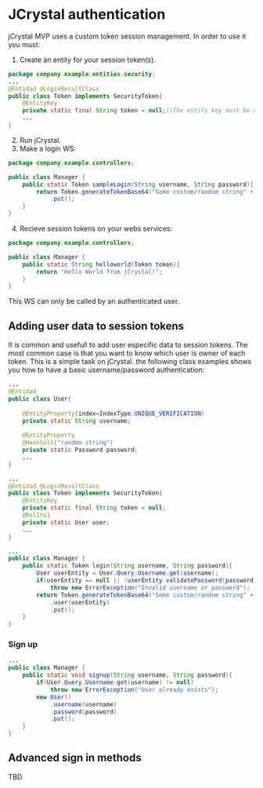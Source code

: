 # JCrystal authentication

jCrystal MVP uses a custom token session management. In order to use it you must:

1. Create an entity for your session token(s).

```java
package company.example.entities.security;
...
@Entidad @LoginResultClass
public class Token implements SecurityToken{
	@EntityKey
	private static final String token = null;//The entity key must be named token
    ...
}
```

2. Run jCrystal.
3. Make a login WS:

```java
package company.example.controllers;

public class Manager {
	public static Token sampleLogin(String username, String password){
		return Token.generateTokenBase64("Some custom/random string" + username /* some user especific data*/)
			.put();
	}
}
```

4. Recieve session tokens on your webs services:

```java
package company.example.controllers;

public class Manager {
	public static String helloworld(Token token){
		return "Hello World from jCrystal!";
	}
}
```

This WS can only be called by an authenticated user.

## Adding user data to session tokens

It is common and usefull to add user especific data to session tokens. The most common case is that you want to know which user is owner of each token. This is a simple task on jCrystal. the following class examples shows you how to have a basic username/password authentication:

```java
...
@Entidad
public class User{
	
	@EntityProperty(index=IndexType.UNIQUE_VERIFICATION)
	private static String username;
	
	@EntityProperty 
	@HashSalt("random string")
	private static Password password;
    ...
}
```

```java
...
@Entidad @LoginResultClass
public class Token implements SecurityToken{
	@EntityKey
	private static final String token = null;
	@Rel1to1
	private static User user;
    ...
}
```

```java
...
public class Manager {
	public static Token login(String username, String password){
		User userEntity = User.Query.Username.get(username);
		if(userEntity == null || !userEntity.validatePassword(password))
			throw new ErrorException("Invalid username or password");
		return Token.generateTokenBase64("Some custom/random string" + username)
			.user(userEntity)
			.put();
	}
}
```

### Sign up 

```java
...
public class Manager {
	public static void signup(String username, String password){
		if(User.Query.Username.get(username) != null)
			throw new ErrorException("User already exists");
		new User()
			.username(username)
			.password(password)
			.put();
	}
}
```

## Advanced sign in methods

TBD
